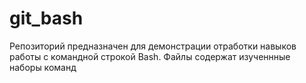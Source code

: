 # git_bash

Репозиторий предназначен для демонстрации отработки навыков работы с командной строкой Bash.
Файлы содержат изученнные наборы команд

